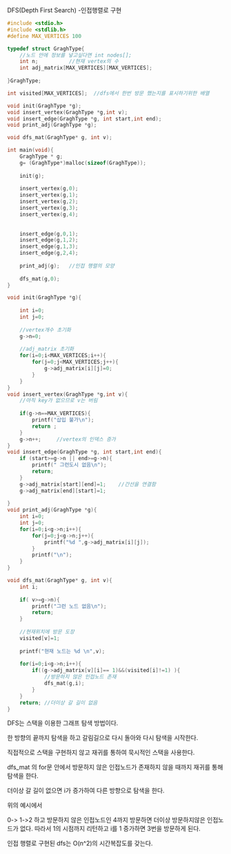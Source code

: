 DFS(Depth First Search)  -인접행렬로 구현

~~~c
#include <stdio.h>
#include <stdlib.h>
#define MAX_VERTICES 100

typedef struct GraghType{
	//노드 안에 정보를 넣고싶다면 int nodes[];
	int n; 			//현재 vertex의 수 
	int adj_matrix[MAX_VERTICES][MAX_VERTICES]; 	
	
}GraghType;

int visited[MAX_VERTICES];	//dfs에서 한번 방문 했는지를 표시하기위한 배열 

void init(GraghType *g);
void insert_vertex(GraghType *g,int v);
void insert_edge(GraghType *g, int start,int end);
void print_adj(GraghType *g);

void dfs_mat(GraghType* g, int v); 

int main(void){
	GraghType * g;
	g= (GraghType*)malloc(sizeof(GraghType));
	
	init(g);
	
	insert_vertex(g,0);
	insert_vertex(g,1);
	insert_vertex(g,2);
	insert_vertex(g,3);
	insert_vertex(g,4);
	
	
	insert_edge(g,0,1);
	insert_edge(g,1,2);
	insert_edge(g,1,3);
	insert_edge(g,2,4);
	
	print_adj(g);	//인접 행렬의 모양
	
	dfs_mat(g,0);
}

void init(GraghType *g){
	
	int i=0;
	int j=0; 
	
	//vertex개수 초기화
	g->n=0;
	
	//adj_matrix 초기화
	for(i=0;i<MAX_VERTICES;i++){
		for(j=0;j<MAX_VERTICES;j++){
			g->adj_matrix[i][j]=0;
		}
	}
}
void insert_vertex(GraghType *g,int v){
	//아직 key가 없으므로 v는 버림 
	
	if(g->n==MAX_VERTICES){
		printf("삽입 불가\n"); 
		return ;
	}
	g->n++;		//vertex의 인덱스 증가 
}
void insert_edge(GraghType *g, int start,int end){
	if (start>=g->n || end>=g->n){
		printf(" 그런도시 없음\n");
		return;
	}
	g->adj_matrix[start][end]=1;	//간선을 연결함 
	g->adj_matrix[end][start]=1;
	
}
void print_adj(GraghType *g){
	int i=0;
	int j=0; 
	for(i=0;i<g->n;i++){
		for(j=0;j<g->n;j++){
			printf("%d ",g->adj_matrix[i][j]);
		}
		printf("\n");
	}
}

void dfs_mat(GraghType* g, int v){
	int i;
	
	if( v>=g->n){
		printf("그런 노드 없음\n");
		return;
	}
	
	//현재위치에 방문 도장 
	visited[v]=1;
	
	printf("현재 노드는 %d \n",v); 
	
	for(i=0;i<g->n;i++){
		if((g->adj_matrix[v][i]== 1)&&(visited[i]!=1) ){
			//방문하지 않은 인접노드 존재 
			dfs_mat(g,i); 
		}
	}
	return; //더이상 갈 길이 없음 
}

~~~

DFS는 스택을 이용한 그래프 탐색 방법이다. 

한 방향의 끝까지 탐색을 하고 갈림길으로 다시 돌아와 다시 탐색을 시작한다.

직접적으로 스택을 구현하지 않고 재귀를 통하여 묵시적인 스택을 사용한다.

dfs_mat 의 for문 안에서 방문하지 않은 인접노드가 존재하지 않을 때까지 재귀를 통해 탐색을 한다. 

더이상 갈 길이 없으면 i가 증가하여 다른 방향으로 탐색을 한다.

위의 예시에서 

0-> 1->2 하고 방문하지 않은 인접노드인 4까지 방문하면 더이상 방문하지않은 인접노드가 없다. 따라서 1의 시점까지 리턴하고 i를 1 증가하면 3번을 방문하게 된다.

인접 행렬로 구현된 dfs는 O(n^2)의 시간복잡도를 갖는다.